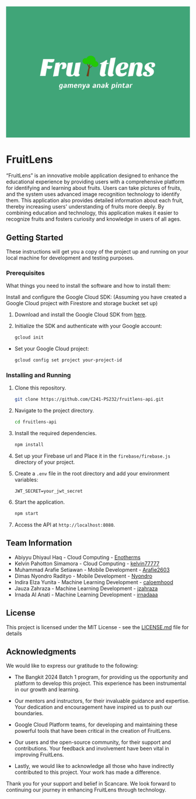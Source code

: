 ![fruitlens Logo](fruitlens.png)

# FruitLens
“FruitLens” is an innovative mobile application designed to enhance the educational experience by providing users with a comprehensive platform for identifying and learning about fruits. Users can take pictures of fruits, and the system uses advanced image recognition technology to identify them. This application also provides detailed information about each fruit, thereby increasing users' understanding of fruits more deeply. By combining education and technology, this application makes it easier to recognize fruits and fosters curiosity and knowledge in users of all ages.

## Getting Started

These instructions will get you a copy of the project up and running on your local machine for development and testing purposes.

### Prerequisites

What things you need to install the software and how to install them:

Install and configure the Google Cloud SDK: (Assuming you have created a Google Cloud project with Firestore and storage bucket set up)

1. Download and install the Google Cloud SDK from [here](https://dl.google.com/dl/cloudsdk/channels/rapid/GoogleCloudSDKInstaller.exe).

2. Initialize the SDK and authenticate with your Google account:
    ```bash
    gcloud init
    ```
    
- Set your Google Cloud project:
    ```bash
    gcloud config set project your-project-id
    ```

### Installing and Running

1. Clone this repository.
    ```bash
    git clone https://github.com/C241-PS232/fruitlens-api.git
    ```
    
2. Navigate to the project directory.
    ```bash
    cd fruitlens-api
    ```
    
3. Install the required dependencies.
    ```bash
    npm install
    ```
    
4. Set up your Firebase url and Place it in the `firebase/firebase.js` directory of your project.
   
5. Create a `.env` file in the root directory and add your environment variables:
    ```
    JWT_SECRET=your_jwt_secret
    ```
    
6. Start the application.
    ```bash
    npm start
    ```
    
7. Access the API at `http://localhost:8080`.

## Team Information
- Abiyyu Dhiyaul Haq - Cloud Computing - [Enotherms](https://github.com/Enotherms)
- Kelvin Pahotton Simamora - Cloud Computing - [kelvin77777](https://github.com/kelvin77777)
- Muhammad Arafie Setiawan - Mobile Development - [Arafie2603](https://github.com/Arafie2603)
- Dimas Nyondro Radityo - Mobile Development - [Nyondro](https://github.com/Nyondro)
- Indira Elza Yunita - Machine Learning Development - [caloemhood](https://github.com/caloemhood)
- Jauza Zahraza - Machine Learning Development - [jzahraza](https://github.com/jzahraza)
- Irnada Al Anati - Machine Learning Development - [irnadaaa](https://github.com/irnadaaa)

## License

This project is licensed under the MIT License - see the [LICENSE.md](LICENSE) file for details

## Acknowledgments

We would like to express our gratitude to the following:
- The Bangkit 2024 Batch 1 program, for providing us the opportunity and platform to develop this project. This experience has been instrumental in our growth and learning.

- Our mentors and instructors, for their invaluable guidance and expertise. Your dedication and encouragement have inspired us to push our boundaries.

- Google Cloud Platform teams, for developing and maintaining these powerful tools that have been critical in the creation of FruitLens.

- Our users and the open-source community, for their support and contributions. Your feedback and involvement have been vital in improving FruitLens.

- Lastly, we would like to acknowledge all those who have indirectly contributed to this project. Your work has made a difference.

Thank you for your support and belief in Scancare. We look forward to continuing our journey in enhancing FruitLens through technology.
